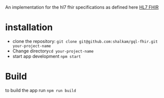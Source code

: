 An implementation for the hl7 fhir specifications as defined here [HL7 FHIR](https://www.hl7.org/fhir/)

# installation
* clone the repository: `git clone git@github.com:shalkam/gql-fhir.git your-project-name`
* Change directory`cd your-project-name`
* start app development `npm start`

# Build
to build the app run `npm run build`

